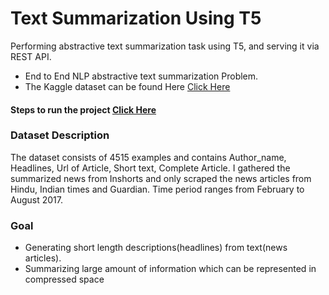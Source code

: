 # Text Summarization Using T5
 Performing abstractive text summarization task using T5, and serving it via REST API.

- End to End NLP  abstractive text summarization Problem.
- The Kaggle dataset can be found Here [Click Here](https://www.kaggle.com/sunnysai12345/news-summary)

####  Steps to run the project [Click Here](https://github.com/R-aryan/Text-Summarization-Using-T5/blob/main/backend/services/text_summarization/README.md)

### Dataset Description

The dataset consists of 4515 examples and contains Author_name, Headlines, Url of Article, Short text, Complete Article. I gathered the summarized news from Inshorts and only scraped the news articles from Hindu, Indian times and Guardian. Time period ranges from February to August 2017.

### Goal
- Generating short length descriptions(headlines) from text(news articles).
- Summarizing large amount of information which can be represented in compressed space


